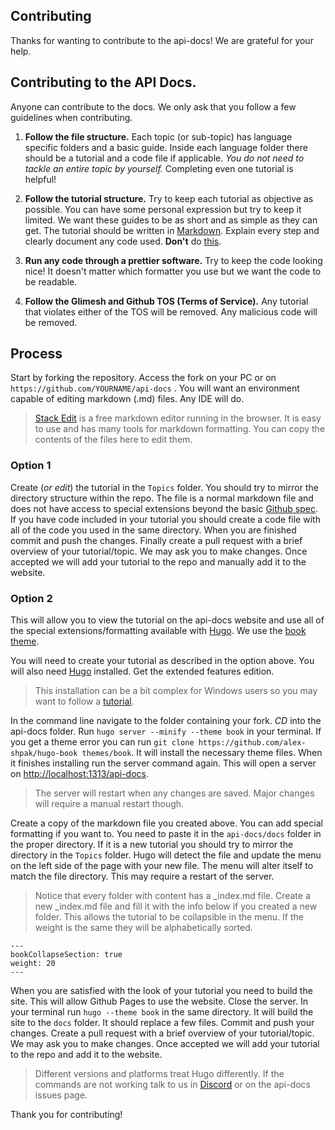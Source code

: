 ## Contributing

Thanks for wanting to contribute to the api-docs! We are grateful for your help.

## Contributing to the API Docs.

Anyone can contribute to the docs. We only ask that you follow a few guidelines when contributing.

1.  **Follow the file structure.** Each topic (or sub-topic) has language specific folders and a basic guide. Inside each language folder there should be a tutorial and a code file if applicable. *You do not need to tackle an entire topic by yourself.* Completing even one tutorial is helpful!

2.  **Follow the tutorial structure.** Try to keep each tutorial as objective as possible. You can have some personal expression but try to keep it limited. We want these guides to be as short and as simple as they can get. The tutorial should be written in [Markdown](https://stackedit.io/). Explain every step and clearly document any code used. **Don't** do [this](https://www.youtube.com/watch?v=MAlSjtxy5ak).

3.  **Run any code through a prettier software.** Try to keep the code looking nice! It doesn't matter which formatter you use but we want the code to be readable.

4.  **Follow the Glimesh and Github TOS (Terms of Service).** Any tutorial that violates either of the TOS will be removed. Any malicious code will be removed.


## Process
Start by forking the repository. Access the fork on your PC or on `https://github.com/YOURNAME/api-docs` . You will want an environment capable of editing markdown (.md) files. Any IDE will do.

> [Stack Edit](https://stackedit.io/app#) is a free markdown editor running in the browser. It is easy to use and has many tools for markdown formatting. You can copy the contents of the files here to edit them. 

### Option 1

Create (*or edit*) the tutorial in the `Topics` folder. You should try to mirror the directory structure within the repo. The file is a normal markdown file and does not have access to special extensions beyond the basic [Github spec](https://github.github.com/gfm/). If you have code included in your tutorial you should create a code file with all of the code you used in the same directory.  When you are finished commit and push the changes. Finally create a pull request with a brief overview of your tutorial/topic. We may ask you to make changes. Once accepted we will add your tutorial to the repo and manually add it to the website. 

### Option 2

This will allow you to view the tutorial on the api-docs website and use all of the special extensions/formatting available with [Hugo](https://gohugo.io/). We use the [book theme](https://themes.gohugo.io/hugo-book/).

You will need to create your tutorial as described in the option above. You will also need [Hugo](https://github.com/gohugoio/hugo/releases) installed. Get the extended features edition.  
> This installation can be a bit complex for Windows users so you may want to follow a [tutorial](https://youtu.be/C04dlR1Ufj4).

In the command line navigate to the folder containing your fork.  *CD* into the api-docs folder. Run `hugo server --minify --theme book` in your terminal. If you get a theme error you can run `git clone https://github.com/alex-shpak/hugo-book themes/book`. It will install the necessary theme files. When it finishes installing run the server command again. This will open a server on [http://localhost:1313/api-docs](http://localhost:1313/api-docs).

> The server will restart when any changes are saved. Major changes will require a manual restart though.

Create a copy of the markdown file you created above. You can add special formatting if you want to. You need to paste it in the `api-docs/docs` folder in the proper directory. If it is a new tutorial you should try to mirror the directory in the `Topics` folder. Hugo will detect the file and update the menu on the left side of the page with your new file. The menu will alter itself to match the file directory.  This may require a restart of the server. 

> Notice that every folder with content has a _index.md file. Create a new _index.md file and fill it with the info below if you created a new folder. This allows the tutorial to be collapsible in the menu. If the weight is the same they will be alphabetically sorted. 
```MD
---
bookCollapseSection: true
weight: 20
---
```
When you are satisfied with the look of your tutorial you need to build the site. This will allow Github Pages to use the website. Close the server. In your terminal run `hugo --theme book` in the same directory. It will build the site to the `docs` folder. It should replace a few files. Commit and push your changes. Create a pull request with a brief overview of your tutorial/topic. We may ask you to make changes. Once accepted we will add your tutorial to the repo and add it to the website. 

> Different versions and platforms treat Hugo differently. If the commands are not working talk to us in [Discord](https://discord.gg/Glimesh) or on the api-docs issues page.

Thank you for contributing!
